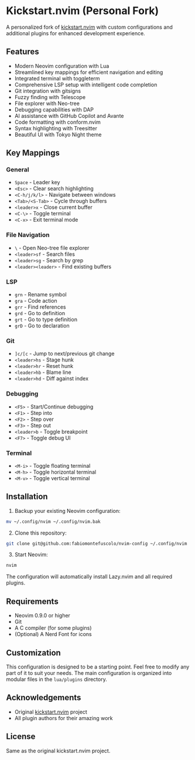 # Kickstart.nvim (Personal Fork)

A personalized fork of [kickstart.nvim](https://github.com/nvim-lua/kickstart.nvim) with custom configurations and additional plugins for enhanced development experience.

## Features

- Modern Neovim configuration with Lua
- Streamlined key mappings for efficient navigation and editing
- Integrated terminal with toggleterm
- Comprehensive LSP setup with intelligent code completion
- Git integration with gitsigns
- Fuzzy finding with Telescope
- File explorer with Neo-tree
- Debugging capabilities with DAP
- AI assistance with GitHub Copilot and Avante
- Code formatting with conform.nvim
- Syntax highlighting with Treesitter
- Beautiful UI with Tokyo Night theme

## Key Mappings

### General

- `Space` - Leader key
- `<Esc>` - Clear search highlighting
- `<C-h/j/k/l>` - Navigate between windows
- `<Tab>/<S-Tab>` - Cycle through buffers
- `<leader>x` - Close current buffer
- `<C-\>` - Toggle terminal
- `<C-x>` - Exit terminal mode

### File Navigation

- `\` - Open Neo-tree file explorer
- `<leader>sf` - Search files
- `<leader>sg` - Search by grep
- `<leader><leader>` - Find existing buffers

### LSP

- `grn` - Rename symbol
- `gra` - Code action
- `grr` - Find references
- `grd` - Go to definition
- `grt` - Go to type definition
- `grD` - Go to declaration

### Git

- `]c/[c` - Jump to next/previous git change
- `<leader>hs` - Stage hunk
- `<leader>hr` - Reset hunk
- `<leader>hb` - Blame line
- `<leader>hd` - Diff against index

### Debugging

- `<F5>` - Start/Continue debugging
- `<F1>` - Step into
- `<F2>` - Step over
- `<F3>` - Step out
- `<leader>b` - Toggle breakpoint
- `<F7>` - Toggle debug UI

### Terminal

- `<M-i>` - Toggle floating terminal
- `<M-h>` - Toggle horizontal terminal
- `<M-v>` - Toggle vertical terminal

## Installation

1. Backup your existing Neovim configuration:
```bash
mv ~/.config/nvim ~/.config/nvim.bak
```

2. Clone this repository:
```bash
git clone git@github.com:fabiomontefuscolo/nvim-config ~/.config/nvim
```

3. Start Neovim:
```bash
nvim
```

The configuration will automatically install Lazy.nvim and all required plugins.

## Requirements

- Neovim 0.9.0 or higher
- Git
- A C compiler (for some plugins)
- (Optional) A Nerd Font for icons

## Customization

This configuration is designed to be a starting point. Feel free to modify any part of it to suit your needs. The main configuration is organized into modular files in the `lua/plugins` directory.

## Acknowledgements

- Original [kickstart.nvim](https://github.com/nvim-lua/kickstart.nvim) project
- All plugin authors for their amazing work

## License

Same as the original kickstart.nvim project.
